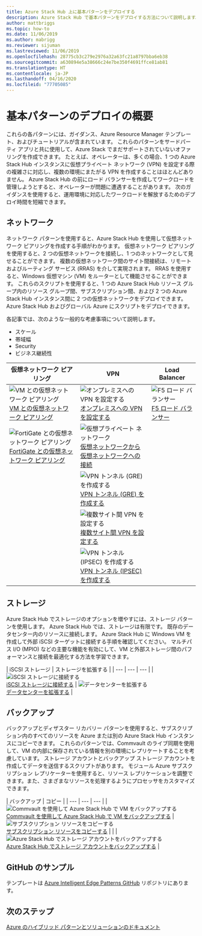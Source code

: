 ```yaml
---
title: Azure Stack Hub 上に基本パターンをデプロイする
description: Azure Stack Hub で基本パターンをデプロイする方法について説明します。
author: mattbriggs
ms.topic: how-to
ms.date: 11/06/2019
ms.author: mabrigg
ms.reviewer: sijuman
ms.lastreviewed: 11/06/2019
ms.openlocfilehash: 28775cb3c279e2976a32a63fc21a8797bba6eb38
ms.sourcegitcommit: a630894e5a38666c24e7be350f4691ffce81ab81
ms.translationtype: HT
ms.contentlocale: ja-JP
ms.lasthandoff: 04/16/2020
ms.locfileid: "77705085"
---
```

# <a name="deploy-foundational-patterns-overview"></a>基本パターンのデプロイの概要


これらの各パターンには、ガイダンス、Azure Resource Manager テンプレート、およびチュートリアルが含まれています。 これらのパターンをサードパーティ アプリと共に使用して、Azure Stack でまだサポートされていないオファリングを作成できます。 たとえば、オペレーターは、多くの場合、1 つの Azure Stack Hub インスタンスに仮想プライベート ネットワーク (VPN) を設定する際の複雑さに対応し、複数の環境にまたがる VPN を作成することはほとんどありません。 Azure Stack Hub の前にロード バランサーを作成してワークロードを管理しようとすると、オペレーターが問題に遭遇することがあります。 次のガイダンスを使用すると、運用環境に対応したワークロードを解放するためのデプロイ時間を短縮できます。

## <a name="networking"></a>ネットワーク

ネットワーク パターンを使用すると、Azure Stack Hub を使用して仮想ネットワーク ピアリングを作成する手順がわかります。 仮想ネットワーク ピアリングを使用すると、2 つの仮想ネットワークを接続し、1 つのネットワークとして見せることができます。 複数の仮想ネットワーク間のサイト間接続は、リモートおよびルーティング サービス (RRAS) を介して実現されます。 RRAS を使用すると、Windows 仮想マシン (VM) をルーターとして機能させることができます。 これらのスクリプトを使用すると、1 つの Azure Stack Hub リソース グループ内のリソース グループ間、サブスクリプション間、および 2 つの Azure Stack Hub インスタンス間に 2 つの仮想ネットワークをデプロイできます。 Azure Stack Hub およびグローバル Azure にスクリプトをデプロイできます。 

各記事では、次のような一般的な考慮事項について説明します。 
- スケール
- 帯域幅
- Security
- ビジネス継続性

|  仮想ネットワーク ピアリング  |  VPN  |  Load Balancer  |
| --- | --- | --- |
| ![VM との仮想ネットワーク ピアリング](media/deploy-foundational-patterns/icon-networking-61-virtual-networks.svg)<br>[VM との仮想ネットワーク ピアリング](azure-stack-network-howto-vnet-peering.md) | ![オンプレミスへの VPN を設定する](media/deploy-foundational-patterns/icon-networking-63-virtual-network-gateways.svg)<br>[オンプレミスへの VPN を設定する](azure-stack-network-howto-vnet-to-onprem.md) | ![F5 ロード バランサー](media/deploy-foundational-patterns/icon-networking-62-load-balancers.svg)<br>[F5 ロード バランサー](network-howto-f5.md) |
| ![FortiGate との仮想ネットワーク ピアリング](media/deploy-foundational-patterns/icon-networking-61-virtual-networks.svg)<br>[FortiGate との仮想ネットワーク ピアリング](azure-stack-network-howto-vnet-to-vnet.md) | ![仮想プライベート ネットワーク](media/deploy-foundational-patterns/icon-networking-63-virtual-network-gateways.svg)<br>[仮想ネットワークから仮想ネットワークへの接続](azure-stack-network-howto-vnet-to-vnet-stacks.md) |  |
|  | ![VPN トンネル (GRE) を作成する](media/deploy-foundational-patterns/icon-networking-63-virtual-network-gateways.svg)<br>[VPN トンネル (GRE) を作成する](network-howto-vpn-tunnel-gre.md) | |
|  | ![複数サイト間 VPN を設定する](media/deploy-foundational-patterns/icon-networking-63-virtual-network-gateways.svg)<br>[複数サイト間 VPN を設定する](network-howto-vpn-tunnel.md) | |
|  | ![VPN トンネル (IPSEC) を作成する](media/deploy-foundational-patterns/icon-networking-63-virtual-network-gateways.svg)<br>[VPN トンネル (IPSEC) を作成する](network-howto-vpn-tunnel-ipsec.md)| |


## <a name="storage"></a>ストレージ

Azure Stack Hub でストレージのオプションを増やすには、ストレージ パターンを使用します。 Azure Stack Hub では、ストレージは有限です。 既存のデータセンター内のリソースに接続します。 Azure Stack Hub に Windows VM を作成して外部 iSCSI ターゲットに接続する手順を確認してください。 マルチパス I/O (MPIO) などの主要な機能を有効にして、VM と外部ストレージ間のパフォーマンスと接続を最適化する方法を学習できます。

| iSCSI ストレージ | ストレージを拡張する |
| --- | --- | --- |
| ![iSCSI ストレージに接続する](media/deploy-foundational-patterns/icon-storage-87-storage-accounts-classic.svg)<br>[iSCSI ストレージに接続する](azure-stack-network-howto-iscsi-storage.md) | ![データセンターを拡張する](media/deploy-foundational-patterns/icon-storage-88-recovery-services-vaults.svg)<br>[データセンターを拡張する](azure-stack-network-howto-extend-datacenter.md) |

## <a name="backup"></a>バックアップ

バックアップとディザスター リカバリー パターンを使用すると、サブスクリプション内のすべてのリソースを Azure または別の Azure Stack Hub インスタンスにコピーできます。 これらのパターンでは、Commvault のライブ同期を使用して、VM の内部に保存されている情報を別の環境にレプリケートすることを考慮しています。 ストレージ アカウントとバックアップ ストレージ アカウントを作成してデータを送信するスクリプトがあります。 モジュール Azure サブスクリプション レプリケーターを使用すると、リソース レプリケーションを調整できます。また、さまざまなリソースを処理するようにプロセッサをカスタマイズできます。 



|  バックアップ  |  コピー  |
| --- | --- | --- |
| ![Commvault を使用して Azure Stack Hub で VM をバックアップする](media/deploy-foundational-patterns/icon-storage-100-import-export-jobs.svg)<br>[Commvault を使用して Azure Stack Hub で VM をバックアップする](azure-stack-network-howto-backup-commvault.md) | ![サブスクリプション リソースをコピーする](media/deploy-foundational-patterns/icon-storage-94-data-box.svg)<br>[サブスクリプション リソースをコピーする](azure-stack-network-howto-backup-replicator.md) |
|  | ![Azure Stack Hub でストレージ アカウントをバックアップする](media/deploy-foundational-patterns/icon-storage-93-storage-sync-services.svg)<br>[Azure Stack Hub でストレージ アカウントをバックアップする](azure-stack-network-howto-backup-storage.md)  |

## <a name="github-samples"></a>GitHub のサンプル

テンプレートは [Azure Intelligent Edge Patterns GitHub](https://github.com/Azure-Samples/azure-intelligent-edge-patterns) リポジトリにあります。

## <a name="next-steps"></a>次のステップ

[Azure のハイブリッド パターンとソリューションのドキュメント](https://docs.microsoft.com/azure-stack/hybrid/)
